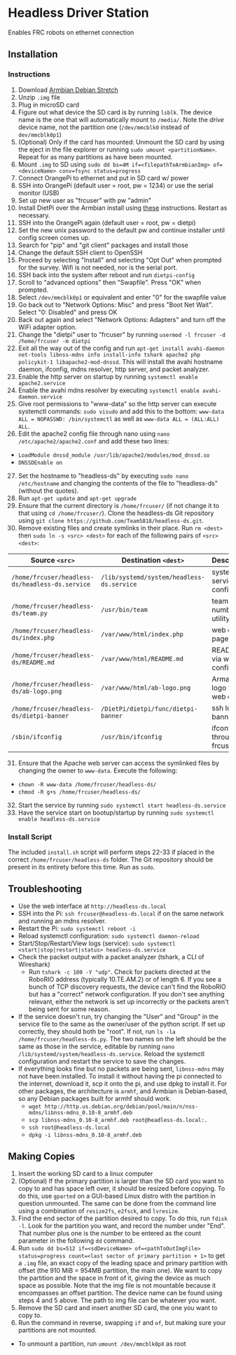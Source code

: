# Headless Driver Station
Enables FRC robots on ethernet connection

##  Installation
### Instructions
1. Download [Armbian Debian Stretch](https://dl.armbian.com/orangepizero/Debian_stretch_next.7z)
2. Unzip `.img` file
3. Plug in microSD card
4. Figure out what device the SD card is by running `lsblk`. The device name is the one that will automatically mount to `/media/`. Note the *drive* device name, not the partition one (`/dev/mmcblk0` instead of `dev/mmcblk0p1`)
5. (Optional) Only if the card has mounted: Unmount the SD card by using the eject in the file explorer or running `sudo umount <partitionName>`. Repeat for as many partitions as have been mounted.
6. Mount `.img` to SD using `sudo dd bs=4M if=<filepathToArmbianImg> of=<deviceName> conv=fsync status=progress`
7. Connect OrangePi to ethernet and put in SD card w/ power
8. SSH into OrangePi (default user = root, pw = 1234) or use the serial monitor (USB)
9. Set up new user as "frcuser" with pw "admin"
10. Install DietPi over the Armbian install using [these](https://github.com/MichaIng/DietPi/issues/1285#issue-280771944) instructions. Restart as necessary.
11. SSH into the OrangePi again (default user = root, pw = dietpi)
12. Set the new unix password to the default pw and continue installer until config screen comes up.
13. Search for "pip" and "git client" packages and install those
14. Change the default SSH client to OpenSSH
15. Proceed by selecting "Install" and selecting "Opt Out" when prompted for the survey. Wifi is not needed, nor is the serial port.
16. SSH back into the system after reboot and run `dietpi-config`
17. Scroll to "advanced options" then "Swapfile". Press "OK" when prompted.
18. Select `/dev/mmcblk0p1` or equivalent and enter "0" for the swapfile value
19. Go back out to "Network Options: Misc" and press "Boot Net Wait". Select "0: Disabled" and press OK
20. Back out again and select "Network Options: Adapters" and turn off the WiFi adapter option.
21. Change the "dietpi" user to "frcuser" by running `usermod -l frcuser -d /home/frcuser -m dietpi`
22. Exit all the way out of the config and run `apt-get install avahi-daemon net-tools libnss-mdns info install-info tshark apache2 php policykit-1 libapache2-mod-dnssd`. This will install the avahi hostname daemon, ifconfig, mdns resolver, http server, and packet analyzer.
23. Enable the http server on startup by running `systemctl enable apache2.service`
24. Enable the avahi mdns resolver by executing `systemctl enable avahi-daemon.service`
25. Give root permissions to "www-data" so the http server can execute systemctl commands: `sudo visudo` and add this to the bottom: `www-data ALL = NOPASSWD: /bin/systemctl` as well as `www-data ALL = (ALL:ALL) ALL`.
26. Edit the apache2 config file through nano using `nano /etc/apache2/apache2.conf` and add these two lines:
  * `LoadModule dnssd_module /usr/lib/apache2/modules/mod_dnssd.so`
  * `DNSSDEnable on`
27. Set the hostname to "headless-ds" by executing `sudo nano /etc/hostname` and changing the contents of the file to "headless-ds" (without the quotes).
28. Run `apt-get update` and `apt-get upgrade`
29. Ensure that the current directory is `/home/frcuser/` (if not change it to that using `cd /home/frcuser/`). Clone the headless-ds Git repository using `git clone https://github.com/Team5818/headless-ds.git`.
30. Remove existing files and create symlinks in their place. Run `rm <dest>` then `sudo ln -s <src> <dest>` for each of the following pairs of `<src>` `<dest>`:

  | Source `<src>` | Destination `<dest>` | Description |
  |----------------|----------------------|-------------|
  |`/home/frcuser/headless-ds/headless-ds.service` | `/lib/systemd/system/headless-ds.service` | systemctl service config |
  |`/home/frcuser/headless-ds/team.py` | `/usr/bin/team` | team number utility |
  |`/home/frcuser/headless-ds/index.php` | `/var/www/html/index.php` | web config page |
  |`/home/frcuser/headless-ds/README.md` | `/var/www/html/README.md` | README via web config |
  |`/home/frcuser/headless-ds/ab-logo.png` | `/var/www/html/ab-logo.png` | Armabot logo via web config |
  |`/home/frcuser/headless-ds/dietpi-banner` | `/DietPi/dietpi/func/dietpi-banner` | ssh login banner |
  |`/sbin/ifconfig` | `/usr/bin/ifconfig` | ifconfig through frcuser |
31. Ensure that the Apache web server can access the symlinked files by changing the owner to `www-data`. Execute the following:
  * `chown -R www-data /home/frcuser/headless-ds/`
  * `chmod -R g+s /home/frcuser/headless-ds/`
32. Start the service by running `sudo systemctl start headless-ds.service`
33. Have the service start on bootup/startup by running `sudo systemctl enable headless-ds.service`

### Install Script
The included `install.sh` script will perform steps 22-33 if placed in the correct `/home/frcuser/headless-ds` folder. The Git repository should be present in its entirety before this time. Run as `sudo`.

## Troubleshooting
* Use the web interface at `http://headless-ds.local`
* SSH into the Pi: `ssh frcuser@headless-ds.local` if on the same network and running an mdns resolver.
* Restart the Pi: `sudo systemctl reboot -i`
* Reload systemctl configuration: `sudo systemctl daemon-reload`
* Start/Stop/Restart/View logs (service): `sudo systemctl <start|stop|restart|status> headless-ds.service`
* Check the packet output with a packet analyzer (tshark, a CLI of Wireshark)
  * Run `tshark -c 100 -Y "udp"`. Check for packets directed at the RoboRIO address (typically 10.TE.AM.2) or of length 6. If you see a bunch of TCP discovery requests, the device can't find the RoboRIO but has a "correct" network configuration. If you don't see anything relevant, either the network is set up incorrectly or the packets aren't being sent for some reason.
* If the service doesn't run, try changing the "User" and "Group" in the service file to the same as the owner/user of the python script. If set up correctly, they should both be "root". If not, run `ls -la /home/frcuser/headless-ds.py`. The two names on the left should be the same as those in the service, editable by running `nano /lib/systemd/system/headless-ds.service`. Reload the systemctl configuration and restart the service to save the changes.
* If everything looks fine but no packets are being sent, `libnss-mdns` may not have been installed. To install it without having the pi connected to the internet, download it, scp it onto the pi, and use dpkg to install it. For other packages, the architecture is `armhf`, and Armbian is Debian-based, so any Debian packages built for armhf should work.
  * `wget http://http.us.debian.org/debian/pool/main/n/nss-mdns/libnss-mdns_0.10-8_armhf.deb`
  * `scp libnss-mdns_0.10-8_armhf.deb root@headless-ds.local:.`
  * `ssh root@headless-ds.local`
  * `dpkg -i libnss-mdns_0.10-8_armhf.deb`

## Making Copies
1. Insert the working SD card to a linux computer
2. (Optional) If the primary partition is larger than the SD card you want to copy to and has space left over, it should be resized before copying. To do this, use `gparted` on a GUI-based Linux distro with the partition in question unmounted. The same can be done from the command line using a combination of `resize2fs`, `e2fsck`, and `lvresize`.
3. Find the end sector of the partition desired to copy. To do this, run `fdisk -l`. Look for the partition you want, and record the number under "End". That number plus one is the number to be entered as the count parameter in the following `dd` command.
4. Run `sudo dd bs=512 if=<sdDeviceName> of=<pathToOutImgFile> status=progress count=<last sector of primary partition + 1>` to get a `.img` file, an exact copy of the leading space and primary partition with offset (the 910 MiB = 954MB partition, the main one). We want to copy the partition and the space in front of it, giving the device as much space as possible. Note that the img file is not mountable because it encompasses an offset partition. The device name can be found using steps 4 and 5 above. The path to img file can be whatever you want.
5. Remove the SD card and insert another SD card, the one you want to copy to.
6. Run the command in reverse, swapping `if` and `of`, but making sure your partitions are not mounted.
  * To unmount a partition, run `umount /dev/mmcblk0pX` as root
